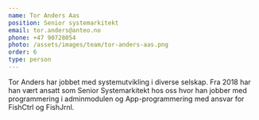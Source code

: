 ```yaml
---
name: Tor Anders Aas
position: Senior systemarkitekt
email: tor.anders@anteo.no
phone: +47 90728054
photo: /assets/images/team/tor-anders-aas.png
order: 6
type: person
---
```


Tor Anders har jobbet med systemutvikling i diverse selskap. Fra 2018 har han vært ansatt som Senior Systemarkitekt hos oss hvor han jobber med programmering i adminmodulen og App-programmering med ansvar for FishCtrl og FishJrnl.
